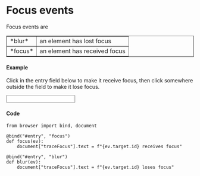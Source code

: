 Focus events
============

Focus events are

<table cellpadding=3 border=1>
<tr>
<td>*blur*</td>
<td>an element has lost focus
</td>
</tr>

<tr>
<td>*focus*</td><td>an element has received focus</td>
</tr>

</table>

#### Example

Click in the entry field below to make it receive focus, then click somewhere
outside the field to make it lose focus.

<p><input id="entry" autocomplete="off">&nbsp;
<span id="traceFocus">&nbsp;</span>

#### Code

```exec_on_load
from browser import bind, document

@bind("#entry", "focus")
def focus(ev):
    document["traceFocus"].text = f"{ev.target.id} receives focus"

@bind("#entry", "blur")
def blur(ev):
    document["traceFocus"].text = f"{ev.target.id} loses focus"
```
